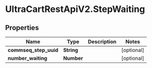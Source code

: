 # UltraCartRestApiV2.StepWaiting

## Properties
Name | Type | Description | Notes
------------ | ------------- | ------------- | -------------
**commseq_step_uuid** | **String** |  | [optional] 
**number_waiting** | **Number** |  | [optional] 



